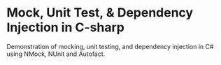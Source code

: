 # Mock, Unit Test, & Dependency Injection in C-sharp
Demonstration of mocking, unit testing, and dependency injection in C# using NMock, NUnit and Autofact.